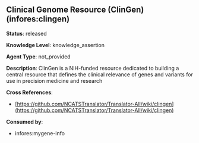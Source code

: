 [//]: # (DO NOT MANUALLY EDIT THIS FILE. IT IS GENERATED FROM A TEMPLATE.)

## Clinical Genome Resource (ClinGen) (infores:clingen)

**Status**: released
  
**Knowledge Level**: knowledge_assertion
  
**Agent Type**: not_provided

**Description**: ClinGen is a NIH-funded resource dedicated to building a central resource that defines the clinical relevance of genes and variants for use in precision medicine and research

**Cross References**:

- [https://github.com/NCATSTranslator/Translator-All/wiki/clingen](https://github.com/NCATSTranslator/Translator-All/wiki/clingen)


**Consumed by**:

- infores:mygene-info
